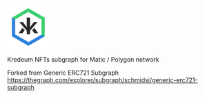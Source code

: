 <img src="klogo.png" height="100px">

Kredeum NFTs subgraph for Matic / Polygon network

Forked from Generic ERC721 Subgraph
https://thegraph.com/explorer/subgraph/schmidsi/generic-erc721-subgraph

